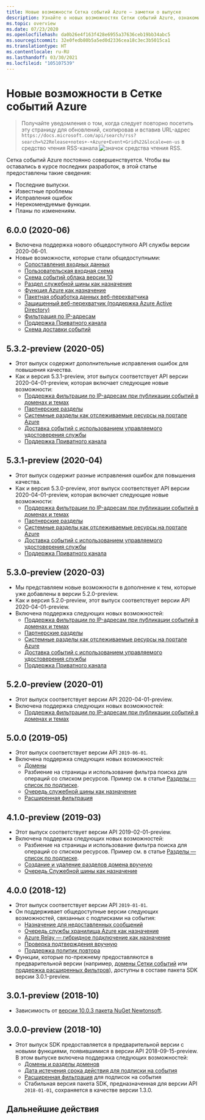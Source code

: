 ```yaml
---
title: Новые возможности Сетка событий Azure — заметки о выпуске
description: Узнайте о новых возможностях Сетки событий Azure, ознакомившись с последними заметками о выпуске, известными проблемами, исправлениями ошибок, нерекомендуемыми функциями и предстоящими изменениями.
ms.topic: overview
ms.date: 07/23/2020
ms.openlocfilehash: da0b26e4f163f428e6955a37636ceb19bb34abc5
ms.sourcegitcommit: 32e0fedb80b5a5ed0d2336cea18c3ec3b5015ca1
ms.translationtype: HT
ms.contentlocale: ru-RU
ms.lasthandoff: 03/30/2021
ms.locfileid: "105107539"
---
```

# <a name="whats-new-in-azure-event-grid"></a>Новые возможности в Сетке событий Azure

>Получайте уведомления о том, когда следует повторно посетить эту страницу для обновлений, скопировав и вставив URL-адрес `https://docs.microsoft.com/api/search/rss?search=%22Release+notes+-+Azure+Event+Grid%22&locale=en-us` в средство чтения RSS-канала ![значок средства чтения RSS](./media/whats-new/feed-icon-16x16.png).

Сетка событий Azure постоянно совершенствуется. Чтобы вы оставались в курсе последних разработок, в этой статье предоставлены такие сведения:

- Последние выпуски.
- Известные проблемы
- Исправления ошибок
- Нерекомендуемые функции.
- Планы по изменениям.

## <a name="600-2020-06"></a>6.0.0 (2020-06)
- Включена поддержка нового общедоступного API службы версии 2020-06-01.
- Новые возможности, которые стали общедоступными:
    - [Сопоставления входных данных](input-mappings.md)
    - [Пользовательская входная схема](input-mappings.md)
    - [Схема событий облака версии 10](cloud-event-schema.md)
    - [Раздел служебной шины как назначение](handler-service-bus.md)
    - [Функция Azure как назначение](handler-functions.md)
    - [Пакетная обработка данных веб-перехватчика](./edge/delivery-output-batching.md)
    - [Защищенный веб-перехватчик (поддержка Azure Active Directory)](secure-webhook-delivery.md)
    - [Фильтрация по IP-адресам](configure-firewall.md)
    - [Поддержка Приватного канала](configure-private-endpoints.md)
    - [Схема доставки событий](event-schema.md)

## <a name="532-preview-2020-05"></a>5.3.2-preview (2020-05)
- Этот выпуск содержит дополнительные исправления ошибок для повышения качества.
- Как и версия 5.3.1-preview, этот выпуск соответствует API версии 2020-04-01-preview, которая включает следующие новые возможности: 
    - [Поддержка фильтрации по IP-адресам при публикации событий в доменах и темах](configure-firewall.md)
    - [Партнерские разделы](./partner-events-overview.md)
    - [Системные разделы как отслеживаемые ресурсы на портале Azure](system-topics.md)
    - [Доставка событий с использованием управляемого удостоверения службы](managed-service-identity.md) 
    - [Поддержка Приватного канала](configure-private-endpoints.md)

## <a name="531-preview-2020-04"></a>5.3.1-preview (2020-04)
- Этот выпуск содержит разные исправления ошибок для повышения качества.
- Как и версия 5.3.0-preview, этот выпуск соответствует API версии 2020-04-01-preview, которая включает следующие новые возможности: 
    - [Поддержка фильтрации по IP-адресам при публикации событий в доменах и темах](configure-firewall.md)
    - [Партнерские разделы](./partner-events-overview.md)
    - [Системные разделы как отслеживаемые ресурсы на портале Azure](system-topics.md)
    - [Доставка событий с использованием управляемого удостоверения службы](managed-service-identity.md) 
    - [Поддержка Приватного канала](configure-private-endpoints.md)

## <a name="530-preview-2020-03"></a>5.3.0-preview (2020-03)
- Мы представляем новые возможности в дополнение к тем, которые уже добавлены в версии 5.2.0-preview. 
- Как и версия 5.2.0-preview, этот выпуск соответствует версии API 2020-04-01-preview.
- Включена поддержка следующих новых возможностей: 
    - [Поддержка фильтрации по IP-адресам при публикации событий в доменах и темах](configure-firewall.md)
    - [Партнерские разделы](./partner-events-overview.md)
    - [Системные разделы как отслеживаемые ресурсы на портале Azure](system-topics.md)
    - [Доставка событий с использованием управляемого удостоверения службы](managed-service-identity.md) 
    - [Поддержка Приватного канала](configure-private-endpoints.md)

## <a name="520-preview-2020-01"></a>5.2.0-preview (2020-01)
- Этот выпуск соответствует версии API 2020-04-01-preview.
- Включена поддержка следующих новых возможностей:
    - [Поддержка фильтрации по IP-адресам при публикации событий в доменах и темах](configure-firewall.md)

## <a name="500-2019-05"></a>5.0.0 (2019-05)
- Этот выпуск соответствует версии API `2019-06-01`.
- Включена поддержка следующих новых возможностей:
    * [Домены](event-domains.md)
    * Разбиение на страницы и использование фильтра поиска для операций со списком ресурсов. Пример см. в статье [Разделы — список по подписке](/rest/api/eventgrid/version2020-10-15-preview/partnernamespaces/listbysubscription).
    * [Очередь служебной шины как назначение](handler-service-bus.md)
    * [Расширенная фильтрация](event-filtering.md#advanced-filtering)

## <a name="410-preview-2019-03"></a>4.1.0-preview (2019-03)
- Этот выпуск соответствует версии API 2019-02-01-preview.
- Включена поддержка следующих новых возможностей:
    * Разбиение на страницы и использование фильтра поиска для операций со списком ресурсов. Пример см. в статье [Разделы — список по подписке](/rest/api/eventgrid/version2020-10-15-preview/partnernamespaces/listbysubscription).
    * [Создание и удаление разделов домена вручную](how-to-event-domains.md)
    * [Очередь Служебной шины как назначение](handler-service-bus.md)

## <a name="400-2018-12"></a>4.0.0 (2018-12)
- Этот выпуск соответствует версии API `2019-01-01`.
- Он поддерживает общедоступные версии следующих возможностей, связанных с подписками на события:
    * [Назначение для недоставленных сообщений](manage-event-delivery.md)
    * [Очередь службы хранилища Azure как назначение](handler-storage-queues.md)
    * [Azure Relay — гибридное подключение как назначение](handler-relay-hybrid-connections.md)
    * [Проверка подтверждения вручную](webhook-event-delivery.md)
    * [Поддержка политик повтора](delivery-and-retry.md)
- Функции, которые по-прежнему предоставляются в предварительной версии (например, [домены Сетки событий](event-domains.md) или [поддержка расширенных фильтров](event-filtering.md#advanced-filtering)), доступны в составе пакета SDK версии 3.0.1-preview.

## <a name="301-preview-2018-10"></a>3.0.1-preview (2018-10)
- Зависимость от [версии 10.0.3 пакета NuGet Newtonsoft](https://www.nuget.org/packages/Newtonsoft.Json/10.0.3).

## <a name="300-preview-2018-10"></a>3.0.0-preview (2018-10)
- Этот выпуск SDK предоставляется в предварительной версии с новыми функциями, появившимися в версии API 2018-09-15-preview. В этом выпуске включена поддержка следующих возможностей:
    - [Домены и разделы доменов](event-domains.md)
    - [Дата истечения срока действия для подписки на события](concepts.md#event-subscription-expiration)
    - [Расширенная фильтрация](event-filtering.md#advanced-filtering) для подписок на события
    - Стабильная версия пакета SDK, предназначенная для версии API `2018-01-01`, сохраняется в качестве версии 1.3.0.

## <a name="next-steps"></a>Дальнейшие действия